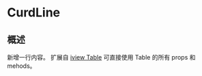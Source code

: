 # CurdLine

## 概述

新增一行内容。
扩展自 [iview Table](https://www.iviewui.com/components/table) 可直接使用 Table 的所有 props 和 mehods。
